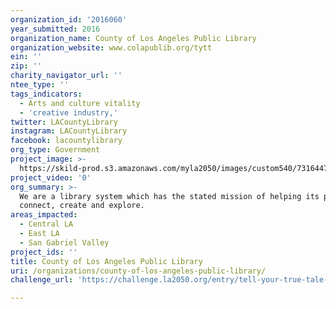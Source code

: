 ```yaml
---
organization_id: '2016060'
year_submitted: 2016
organization_name: County of Los Angeles Public Library
organization_website: www.colapublib.org/tytt
ein: ''
zip: ''
charity_navigator_url: ''
ntee_type: ''
tags_indicators:
  - Arts and culture vitality
  - 'creative industry,'
twitter: LACountyLibrary
instagram: LACountyLibrary
facebook: lacountylibrary
org_type: Government
project_image: >-
  https://skild-prod.s3.amazonaws.com/myla2050/images/custom540/7316447986741-team91.JPG
project_video: '0'
org_summary: >-
  We are a library system which has the stated mission of helping its patrons
  connect, create and explore.
areas_impacted:
  - Central LA
  - East LA
  - San Gabriel Valley
project_ids: ''
title: County of Los Angeles Public Library
uri: /organizations/county-of-los-angeles-public-library/
challenge_url: 'https://challenge.la2050.org/entry/tell-your-true-tale-writers-workshop'

---
```

